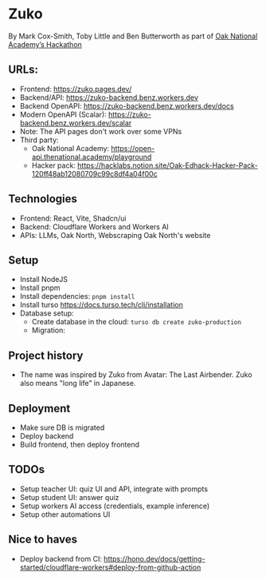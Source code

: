 # Zuko

By Mark Cox-Smith, Toby Little and Ben Butterworth as part of [Oak National Academy’s Hackathon](https://www.thenational.academy/blog/you-re-invited-to-our-hackathon)

## URLs:

- Frontend: https://zuko.pages.dev/
- Backend/API: https://zuko-backend.benz.workers.dev
- Backend OpenAPI: https://zuko-backend.benz.workers.dev/docs
- Modern OpenAPI (Scalar): https://zuko-backend.benz.workers.dev/scalar
- Note: The API pages don't work over some VPNs
- Third party:
  - Oak National Academy: https://open-api.thenational.academy/playground
  - Hacker pack: https://hacklabs.notion.site/Oak-Edhack-Hacker-Pack-120ff48ab12080709c99c8df4a04f00c

## Technologies

- Frontend: React, Vite, Shadcn/ui
- Backend: Cloudflare Workers and Workers AI
- APIs: LLMs, Oak North, Webscraping Oak North's website

## Setup

- Install NodeJS
- Install pnpm
- Install dependencies: `pnpm install`
- Install turso https://docs.turso.tech/cli/installation
- Database setup:
  - Create database in the cloud: `turso db create zuko-production`
  - Migration: 

## Project history

- The name was inspired by Zuko from Avatar: The Last Airbender. Zuko also means "long life" in Japanese.

## Deployment
- Make sure DB is migrated
- Deploy backend
- Build frontend, then deploy frontend

## TODOs

- Setup teacher UI: quiz UI and API, integrate with prompts
- Setup student UI: answer quiz
- Setup workers AI access (credentials, example inference)
- Setup other automations UI

## Nice to haves
- Deploy backend from CI: https://hono.dev/docs/getting-started/cloudflare-workers#deploy-from-github-action
